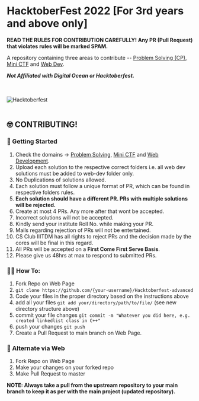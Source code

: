 # HacktoberFest 2022 [For 3rd years and above only]
**READ THE RULES FOR CONTRIBUTION CAREFULLY! Any PR (Pull Request) that violates rules will be marked SPAM.**

A repository containing three areas to contribute -- [Problem Solving (CP)](cp), [Mini CTF](mini-ctf) and [Web Dev](webdev).

***Not Affiliated with Digital Ocean or Hacktoberfest.***

<br/><br/>
<picture>
  <source media="(prefers-color-scheme: dark)" srcset="logo-hacktoberfest-dark.png">
  <source media="(prefers-color-scheme: light)" srcset="logo-hacktoberfest-light.png">
  <img alt="Hacktoberfest">
</picture>
<br/><br/>

## :nerd_face: CONTRIBUTING!

### :rocket: Getting Started
1. Check the domains -> [Problem Solving](cp), [Mini CTF](mini-ctf) and [Web Development](webdev).
2. Upload each solution to the respective correct folders i.e. all web dev solutions must be added to web-dev folder only.
3. No Duplications of solutions allowed.
4. Each solution must follow a unique format of PR, which can be found in respective folders rules.
5. **Each solution should have a different PR. PRs with multiple solutions will be rejected.**
6. Create at most 4 PRs. Any more after that wont be accepted.
7. Incorrect solutions will not be accepted.
8. Kindly send your institute Roll No. while making your PR.
9. Mails regarding rejection of PRs will not be entertained.
10. CS Club IIITDM has all rights to reject PRs and the decision made by the cores will be final in this regard.
11. All PRs will be accepted on a **First Come First Serve Basis**. 
12. Please give us 48hrs at max to respond to submitted PRs.


### :man_shrugging: How To:

1. Fork Repo on Web Page
2. `git clone https://github.com/{your-username}/Hacktoberfest-advanced`
3. Code your files in the proper directory based on the instructions above
4. add all your files `git add your/directory/path/to/file/` (see new directory structure above)
5. commit your file changes `git commit -m "Whatever you did here, e.g. created linkedlist class in C++"`
6. push your changes `git push`
7. Create a Pull Request to main branch on Web Page. 

### :ghost: Alternate via Web

1. Fork Repo on Web Page
2. Make your changes on your forked repo
3. Make Pull Request to master

**NOTE: Always take a pull from the upstream repository to your main branch to keep it as per with the main project (updated repository).**
